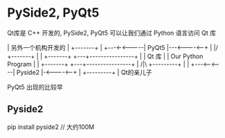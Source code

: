
# PySide2, PyQt5

Qt库是 C++ 开发的, PySide2, PyQt5 可以让我们通过 Python 语言访问 Qt 库

|                    另外一个机构开发的
|                   +-------+
|       +---<-<-----| PyQt5 |---<----<--+
|      \|/          +-------+           |
|   +-------+                       +---+----------------+
|   | Qt 库 |                       | Our Python Program |
|   +-------+                       +---+----------------+
|      /|\          +---------+         |
|       +---<--<----| Pyside2 |-<----<--+
|                   +---------+
|                    Qt的亲儿子


PyQt5 出现的比较早


## Pyside2

pip install pyside2     // 大约100M


